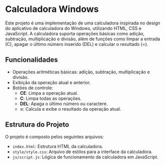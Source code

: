 # Calculadora Windows

Este projeto é uma implementação de uma calculadora inspirada no design do aplicativo de calculadora do Windows, utilizando HTML, CSS e JavaScript. A calculadora suporta operações básicas como adição, subtração, multiplicação e divisão, além de funções como limpar a entrada (C), apagar o último número inserido (DEL) e calcular o resultado (=).

## Funcionalidades

- Operações aritméticas básicas: adição, subtração, multiplicação e divisão.
- Exibição da operação atual e anterior.
- Botões de controle:
  - **CE**: Limpa a operação atual.
  - **C**: Limpa todas as operações.
  - **DEL**: Apaga o último número ou caractere.
  - **=**: Calcula e exibe o resultado da operação atual.

## Estrutura do Projeto

O projeto é composto pelos seguintes arquivos:

- `index.html`: Estrutura HTML da calculadora.
- `style/style.css`: Arquivo de estilos para a interface da calculadora.
- `js/script.js`: Lógica de funcionamento da calculadora em JavaScript.
